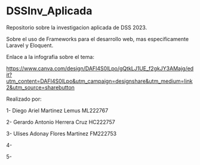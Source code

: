 # DSSInv_Aplicada
Repositorio sobre la investigacion aplicada de DSS 2023. 

Sobre el uso de Frameworks para el desarrollo web, mas especificamente Laravel y Eloquent.

Enlace a la infografia sobre el tema:

https://www.canva.com/design/DAFI4S0lLpo/gQtkLJ1UE_f2gkJY3AMajg/edit?utm_content=DAFI4S0lLpo&utm_campaign=designshare&utm_medium=link2&utm_source=sharebutton

Realizado por:

1- Diego Ariel Martinez Lemus ML222767

2- Gerardo Antonio Herrera Cruz HC222757

3- Ulises Adonay Flores Martínez FM222753

4-

5-
